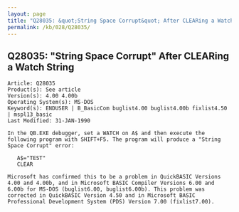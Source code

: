 ```yaml
---
layout: page
title: "Q28035: &quot;String Space Corrupt&quot; After CLEARing a Watch String"
permalink: /kb/028/Q28035/
---
```


## Q28035: &quot;String Space Corrupt&quot; After CLEARing a Watch String

	Article: Q28035
	Product(s): See article
	Version(s): 4.00 4.00b
	Operating System(s): MS-DOS
	Keyword(s): ENDUSER | B_BasicCom buglist4.00 buglist4.00b fixlist4.50 | mspl13_basic
	Last Modified: 31-JAN-1990
	
	In the QB.EXE debugger, set a WATCH on A$ and then execute the
	following program with SHIFT+F5. The program will produce a "String
	Space Corrupt" error:
	
	   A$="TEST"
	   CLEAR
	
	Microsoft has confirmed this to be a problem in QuickBASIC Versions
	4.00 and 4.00b, and in Microsoft BASIC Compiler Versions 6.00 and
	6.00b for MS-DOS (buglist6.00, buglist6.00b). This problem was
	corrected in QuickBASIC Version 4.50 and in Microsoft BASIC
	Professional Development System (PDS) Version 7.00 (fixlist7.00).
